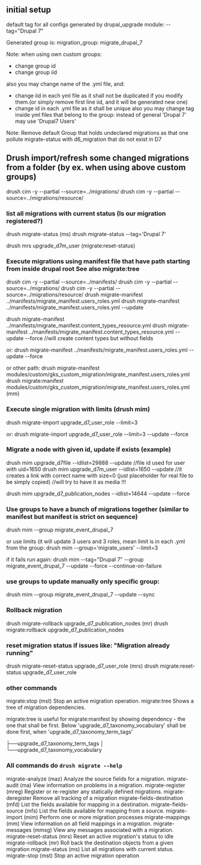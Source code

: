 ## initial setup
default tag for all configs generated by drupal_upgrade module:
--tag="Drupal 7"

Generated group is:
migration_group: migrate_drupal_7

Note: when using own custom groups:
- change group id
- change group iid

also you may change name of the .yml file, and:
- change iid in each yml file as it shall not be duplicated if you modify them.(or simply remove first line iid, and it will be generated new one)
- change id in each .yml file as it shall be unique
also you may change tag inside yml files that belong to the group: instead of general 'Drupal 7' may use 'Drupal7 Users'

Note:
Remove default Group that holds undeclared migrations as that one pollute migrate-status with d6_migration that do not exist in D7

## Drush import/refresh some changed migrations from a folder (by ex. when using above custom groups)
drush cim -y --partial --source=../migrations/
drush cim -y --partial --source=../migrations/resource/

### list all migrations with current status (Is our migration registered?)
drush migrate-status   (ms)
drush migrate-status --tag='Drupal 7'

drush mrs upgrade_d7m_user     (migrate:reset-status)

### Execute migrations using manifest file that have path starting from inside drupal root See also migrate:tree
drush cim -y --partial --source=../manifests/
drush cim -y --partial --source=../migrations/
drush cim -y --partial --source=../migrations/resource/
drush migrate-manifest ../manifests/migrate_manifest.users_roles.yml
drush migrate-manifest ../manifests/migrate_manifest.users_roles.yml --update

drush migrate-manifest ../manifests/migrate_manifest.content_types_resource.yml
drush migrate-manifest ../manifests/migrate_manifest.content_types_resource.yml --update --force   //will create content types but without fields

or:
drush migrate-manifest ../manifests/migrate_manifest.users_roles.yml --update --force

or other path:
drush migrate-manifest modules/custom/gks_custom_migration/migrate_manifest.users_roles.yml
drush migrate:manifest modules/custom/gks_custom_migration/migrate_manifest.users_roles.yml   (mm)

### Execute single migration with limits (drush mim)
drush migrate-import upgrade_d7_user_role --limit=3

or:
drush migrate-import upgrade_d7_user_role --limit=3  --update --force

### Migrate a node with given id, update if exists (example)
drush mim upgrade_d7file --idlist=29888 --update     //file id used for user with uid=1650
drush mim upgrade_d7m_user --idlist=1650 --update    //it creates a link with correct name with size=0 (just placeholder for real file to be simply copied)
                                                     //will try to have it as media !!!

drush mim upgrade_d7_publication_nodes --idlist=14644 --update --force

### Use groups to have a bunch of migrations together (similar to manifest but manifest is strict on sequence)
drush mim --group migrate_event_drupal_7

or use limits (it will update 3 users and 3 roles, mean limit is in each .yml from the group:
drush mim --group='migrate_users' --limit=3

if it fails run again:
drush mim --tag="Drupal 7" --group migrate_event_drupal_7 --update --force --continue-on-failure

### use groups to update manually only specific group:
drush mim --group migrate_event_drupal_7 --update --sync

### Rollback migration
drush migrate-rollback upgrade_d7_publication_nodes  (mr)
drush migrate:rollback upgrade_d7_publication_nodes

### reset migration status if issues like: "Migration already running"
drush migrate-reset-status upgrade_d7_user_role        (mrs)
drush migrate:reset-status upgrade_d7_user_role

### other commands
migrate:stop (mst)    Stop an active migration operation.
migrate:tree          Shows a tree of migration dependencies.

migrate:tree is useful for migrate:manifest by showing dependency - the one that shall be first.
Below 'upgrade_d7_taxonomy_vocabulary' shall be done first, when 'upgrade_d7_taxonomy_term_tags'

├──upgrade_d7_taxonomy_term_tags
│  └──upgrade_d7_taxonomy_vocabulary


### All commands  do `drush migrate --help`

migrate-analyze  (maz)  Analyze the source fields for a migration.
migrate-audit    (ma) 	View information on problems in a migration.
migrate-register (mreg) Register or re-register any statically defined migrations.
migrate-deregister 	    Remove all tracking of a migration
migrate-fields-destination (mfd) 	List the fields available for mapping in a destination.
migrate-fields-source (mfs) 	    List the fields available for mapping from a source.
migrate-import    (mim) Perform one or more migration processes
migrate-mappings  (mm) 	View information on all field mappings in a migration.
migrate-messages  (mmsg) View any messages associated with a migration.
migrate-reset-status (mrs) 	Reset an active migration's status to idle
migrate-rollback  (mr) 	Roll back the destination objects from a given migration
migrate-status    (ms) 	List all migrations with current status.
migrate-stop      (mst) Stop an active migration operation

